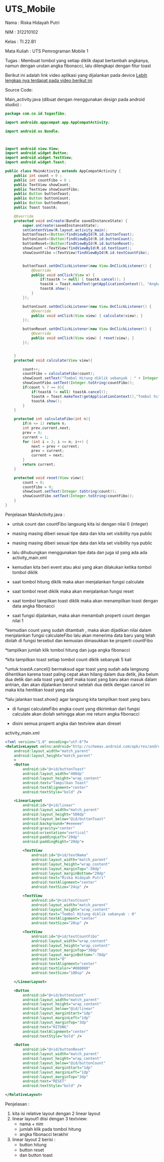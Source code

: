 # UTS_Mobile

Nama : Riska Hidayah Putri

NIM : 312210102

Kelas : TI.22.B1

Mata Kuliah : UTS Pemrograman Mobile 1

Tugas : Membuat tombol yang setiap diklik dapat bertambah angkanya, namun dengan urutan angka fibonacci, lalu dilengkapi dengan fitur toast

Berikut ini adalah link video aplikasi yang dijalankan pada device [Lebih lengkap nya terdapat pada video berikut ini](https://youtu.be/8g4pc2CwqE0?si=h4bQHx19olYGWOZ5)

Source Code:

Main_activity.java (dibuat dengan menggunakan design pada android studio) :
```java
package com.co.id.tugasfibo;

import androidx.appcompat.app.AppCompatActivity;

import android.os.Bundle;



import android.view.View;
import android.widget.Button;
import android.widget.TextView;
import android.widget.Toast;

public class MainActivity extends AppCompatActivity {
    public int count = 0 ;
    public int countFibo = 0 ;
    public TextView showCount;
    public TextView showCountFibo;
    public Button buttonToast;
    public Button buttonCount;
    public Button buttonReset;
    public Toast toastA;

    @Override
    protected void onCreate(Bundle savedInstanceState) {
        super.onCreate(savedInstanceState);
        setContentView(R.layout.activity_main);
        buttonToast=(Button)findViewById(R.id.buttonToast);
        buttonCount=(Button)findViewById(R.id.buttonCount);
        buttonReset=(Button)findViewById(R.id.buttonReset);
        showCount =(TextView)findViewById(R.id.textCount);
        showCountFibo =(TextView)findViewById(R.id.textCountFibo);


        buttonToast.setOnClickListener(new View.OnClickListener() {
            @Override
            public void onClick(View v) {
                if(toastA != null) { toastA.cancel(); }
                toastA = Toast.makeText(getApplicationContext(), "Angka Fibonacci : " + countFibo, Toast.LENGTH_SHORT);
                toastA.show();
            }
        });

        buttonCount.setOnClickListener(new View.OnClickListener() {
            @Override
            public void onClick(View view) { calculate(view); }
        });

        buttonReset.setOnClickListener(new View.OnClickListener() {
            @Override
            public void onClick(View view) { reset(view); }
        });


    }
    protected void calculate(View view){

        count++;
        countFibo = calculateFibo(count);
        showCount.setText("Tombol Hitung diklik sebanyak : " + Integer.toString(count));
        showCountFibo.setText(Integer.toString(countFibo));
        if(count % 7 == 0){
            if(toastA != null) toastA.cancel();
            toastA = Toast.makeText(getApplicationContext(),"Tombol hitung diklik : "+ count + " Kali", Toast.LENGTH_SHORT);
            toastA.show();
        }
    }

    protected int calculateFibo(int n){
        if(n <= 1) return n;
        int prev,current,next;
        prev = 0;
        current = 1;
        for (int i = 2; i <= n; i++) {
            next = prev + current;
            prev = current;
            current = next;
        }
        return current;
    }

    protected void reset(View view){
        count = 0;
        countFibo = 0;
        showCount.setText(Integer.toString(count));
        showCountFibo.setText(Integer.toString(countFibo));
    }
}
```
Penjelasan MainActivity.java :

* untuk count dan countFibo langsung kita isi dengan nilai 0 (integer)

* masing masing diberi sesuai tipe data dan kita set visibility nya public

* masing masing diberi sesuai tipe data dan kita set visibility nya public

* lalu dihubungkan menggunakan tipe data dan juga id yang ada ada activity_main.xml

* kemudian kita beri event atau aksi yang akan dilakukan ketika tombol tombol diklik
  
* saat tombol hitung diklik maka akan menjalankan fungsi calculate

* saat tombol reset diklik maka akan menjalankan fungsi reset

* saat tombol tampilkan toast diklik maka akan menampilkan toast dengan data angka fibonacci

* saat fungsi dijalankan, maka akan menambah properti count dengan nilai 1

*kemudian count yang sudah ditambah , maka akan dijadikan nilai dalam menjalankan fungsi calculateFibo lalu akan menerima data baru yang telah diolah di fungsi tersebut dan kemusian dimasukkan ke properti countFibo

*tampilkan jumlah klik tombol hitung dan juga angka fibonacci

*kita tampilkan toast setiap tombol count diklik sebanyak 5 kali

*untuk toastA.cancel() bermaksud agar toast yang sudah ada langsung dihentikan karena toast paling cepat akan hilang dalam dua detik, jika belum dua detik dan ada toast yang aktif maka toast yang baru akan masuk dalam antrian, dan akan dijalankan berurut setelah dua detik dengan cancel ini maka kita hentikan toast yang ada

*lalu jalankan toast.show() agar langsung kita tampilkan toast yang baru

* di fungsi calculateFibo angka count yang dikirimkan dari fungsi calculate akan diolah sehingga akan me return angka fibonacci

* disini semua properti angka dan textview akan direset

  
activity_main.xml
```xml
<?xml version="1.0" encoding="utf-8"?>
<RelativeLayout xmlns:android="http://schemas.android.com/apk/res/android"
    android:layout_width="match_parent"
    android:layout_height="match_parent"
    >
    <Button
        android:id="@+id/buttonToast"
        android:layout_width="408dp"
        android:layout_height="wrap_content"
        android:text="Tampilkan Toast"
        android:textAlignment="center"
        android:textStyle="bold" />

    <LinearLayout
        android:id="@+id/linear"
        android:layout_width="match_parent"
        android:layout_height="500dp"
        android:layout_below="@id/buttonToast"
        android:background="#eeeeee"
        android:gravity="center"
        android:orientation="vertical"
        android:paddingLeft="20dp"
        android:paddingRight="20dp">

        <TextView
            android:id="@+id/textNama"
            android:layout_width="match_parent"
            android:layout_height="wrap_content"
            android:layout_marginTop="-50dp"
            android:layout_marginBottom="20dp"
            android:text="Riska Hidayah Putri"
            android:textAlignment="center"
            android:textSize="24sp" />

        <TextView
            android:id="@+id/textCount"
            android:layout_width="match_parent"
            android:layout_height="wrap_content"
            android:text="Tombol Hitung diklik sebanyak : 0"
            android:textAlignment="center"
            android:textSize="20sp" />

        <TextView
            android:id="@+id/textCountFibo"
            android:layout_width="wrap_content"
            android:layout_height="wrap_content"
            android:layout_marginTop="30dp"
            android:layout_marginBottom="-70dp"
            android:text="0"
            android:textAlignment="center"
            android:textColor="#000000"
            android:textSize="180sp" />

    </LinearLayout>

    <Button
        android:id="@+id/buttonCount"
        android:layout_width="match_parent"
        android:layout_height="wrap_content"
        android:layout_below="@id/linear"
        android:layout_marginStart="1dp"
        android:layout_marginLeft="1dp"
        android:layout_marginTop="3dp"
        android:text="HITUNG"
        android:textAlignment="center"
        android:textStyle="bold" />

    <Button
        android:id="@+id/buttonReset"
        android:layout_width="match_parent"
        android:layout_height="wrap_content"
        android:layout_below="@id/buttonCount"
        android:layout_marginStart="1dp"
        android:layout_marginLeft="1dp"
        android:layout_marginTop="3dp"
        android:text="RESET"
        android:textStyle="bold" />

</RelativeLayout>
```

Penjelasan :

1. kita isi relative layout dengan 2 linear layout
2. linear layout1 diisi dengan 3 textview:
    * nama + nim
    * jumlah klik pada tombol hitung
    * angka fibonacci terakhir
3. linear layout 2 berisi :
    * button hitung
    * button reset
    * dan button toast
